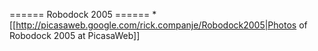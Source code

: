 ====== Robodock 2005 ======
*[[http://picasaweb.google.com/rick.companje/Robodock2005|Photos of Robodock 2005 at PicasaWeb]]
